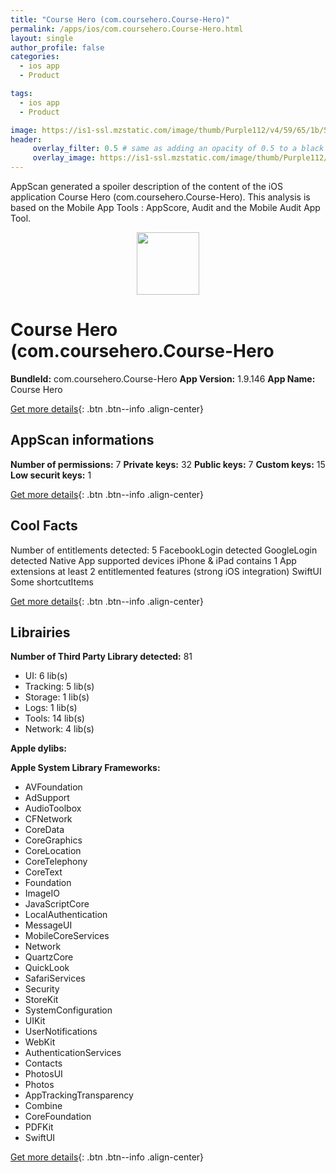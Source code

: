 ```yaml
---
title: "Course Hero (com.coursehero.Course-Hero)"
permalink: /apps/ios/com.coursehero.Course-Hero.html
layout: single
author_profile: false
categories: 
  - ios app 
  - Product 

tags: 
  - ios app 
  - Product 

image: https://is1-ssl.mzstatic.com/image/thumb/Purple112/v4/59/65/1b/59651b1c-a29a-cf63-972c-29175dd75d15/AppIcon-1x_U007emarketing-0-4-0-85-220.png/512x512bb.jpg
header: 
     overlay_filter: 0.5 # same as adding an opacity of 0.5 to a black background
     overlay_image: https://is1-ssl.mzstatic.com/image/thumb/Purple112/v4/59/65/1b/59651b1c-a29a-cf63-972c-29175dd75d15/AppIcon-1x_U007emarketing-0-4-0-85-220.png/512x512bb.jpg
---
```

AppScan generated a spoiler description of the content of the iOS application Course Hero (com.coursehero.Course-Hero). This analysis is based on the Mobile App Tools : AppScore, Audit and the Mobile Audit App Tool.

  
  
<div style="text-align: center;"><img src="https://is1-ssl.mzstatic.com/image/thumb/Purple112/v4/59/65/1b/59651b1c-a29a-cf63-972c-29175dd75d15/AppIcon-1x_U007emarketing-0-4-0-85-220.png/512x512bb.jpg" width="100" height="100"></div>  
  
# Course Hero (com.coursehero.Course-Hero

**BundleId:** com.coursehero.Course-Hero
**App Version:** 1.9.146
**App Name:** Course Hero


[Get more details](/pricing.html){: .btn .btn--info .align-center}  
  
## AppScan informations 

**Number of permissions:** 7
**Private keys:** 32
**Public keys:** 7
**Custom keys:** 15
**Low securit keys:** 1
  
[Get more details](/pricing.html){: .btn .btn--info .align-center}

## Cool Facts

Number of entitlements detected: 5
FacebookLogin detected
GoogleLogin detected
Native App
supported devices iPhone & iPad
contains 1 App extensions
at least 2 entitlemented features (strong iOS integration)
SwiftUI
Some shortcutItems 
  
[Get more details](/pricing.html){: .btn .btn--info .align-center}

## Librairies 
**Number of Third Party Library detected:** 81
- UI: 6 lib(s)
- Tracking: 5 lib(s)
- Storage: 1 lib(s)
- Logs: 1 lib(s)
- Tools: 14 lib(s)
- Network: 4 lib(s)

**Apple dylibs:**


**Apple System Library Frameworks:**
- AVFoundation
- AdSupport
- AudioToolbox
- CFNetwork
- CoreData
- CoreGraphics
- CoreLocation
- CoreTelephony
- CoreText
- Foundation
- ImageIO
- JavaScriptCore
- LocalAuthentication
- MessageUI
- MobileCoreServices
- Network
- QuartzCore
- QuickLook
- SafariServices
- Security
- StoreKit
- SystemConfiguration
- UIKit
- UserNotifications
- WebKit
- AuthenticationServices
- Contacts
- PhotosUI
- Photos
- AppTrackingTransparency
- Combine
- CoreFoundation
- PDFKit
- SwiftUI


  
[Get more details](/pricing.html){: .btn .btn--info .align-center}

